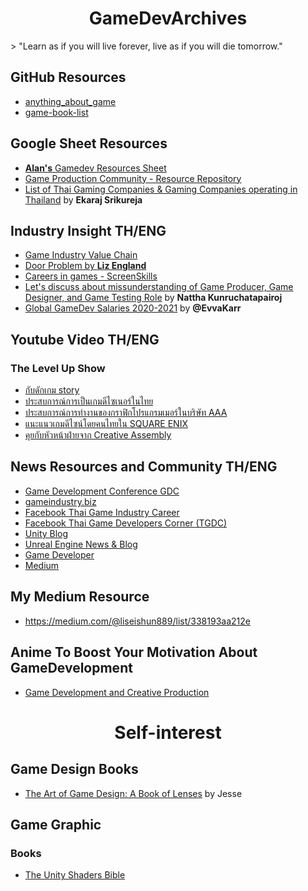 <h1 align="center">GameDevArchives</h1>
> "Learn as if you will live forever, live as if you will die tomorrow."

## GitHub Resources
- [anything_about_game](https://github.com/killop/anything_about_game) 
- [game-book-list](https://github.com/killop/game-book-list)

## Google Sheet Resources
- [**Alan's** Gamedev Resources Sheet](https://docs.google.com/spreadsheets/d/11g8MCMFNrBM0CXIWrT8bej5vqR1fCJGMhoFfbS5ph3Q/edit?usp=drivesdk)
- [Game Production Community - Resource Repository](https://docs.google.com/spreadsheets/d/1InZGhpGAvsLRVsfrWSF16QiOKa8Xsr2Ky-KwGcFAFFs/edit?usp=drivesdk)
- [List of Thai Gaming Companies & Gaming Companies operating in Thailand](https://docs.google.com/spreadsheets/d/1AJ-pMh7wtuf-CHeSWk4EHAypRJluY-HWK3isXs1G39s/edit) by **Ekaraj Srikureja**

## Industry Insight TH/ENG
- [Game Industry Value Chain](https://www.slideshare.net/missstevenson01/game-value-chain)
- [Door Problem by **Liz England**](https://lizengland.com/blog/2014/04/the-door-problem/)
- [Careers in games - ScreenSkills](https://www.screenskills.com/job-profiles/browse/games/)
- [Let's discuss about missunderstanding of Game Producer, Game Designer, and Game Testing Role](https://www.blockdit.com/posts/60026e3fd349950cc8f787d7?fbclid=IwAR0RDqjzH3AZr5hjVg-mmoGsshKQTJOZyFx0wgCvG6t0U50PMJkqIW8FK3g_aem_AbyEy30ibJVvnmrOicSdZeaXSR7K1zMWnCsVvDcanUKGIPHdr_Cw_NRrZTMfpsN3FDU)  by **Nattha Kunruchatapairoj**
- [Global GameDev Salaries 2020-2021](https://docs.google.com/spreadsheets/d/1cM3_iBGF8IXZfLS5GKvC0-JWh0tS6TVYJJ-HxlguinA/edit) by **@EvvaKarr**

## Youtube Video TH/ENG
### The Level Up Show
- [กับดักเกม story](https://www.youtube.com/live/8ALvndY4wps?feature=share)
- [ประสบการณ์การเป็นเกมดีไซเนอร์ในไทย](https://www.youtube.com/live/K3V8QtNc248?feature=share)
- [ประสบการณ์การทำงานของกราฟิกโปรแกรมเมอร์ในบริษัท AAA](https://www.youtube.com/live/WdCaXoJ9Fpg?feature=share)
- [แนะแนวเกมดีไซน์โดยคนไทยใน SQUARE ENIX](https://www.youtube.com/live/Pau5P1VRb9s?feature=share)
- [คุยกับหัวหน้าฝ่ายจาก Creative Assembly](https://www.youtube.com/live/TCLHFhhHhHY?feature=share)
## News Resources and Community TH/ENG
- [Game Development Conference GDC](https://www.youtube.com/channel/UC0JB7TSe49lg56u6qH8y_MQ)
- [gameindustry.biz](https://www.gamesindustry.biz)
- [Facebook Thai Game Industry Career](https://m.facebook.com/groups/ThaiGameCareerGroup/?ref=share)
- [Facebook Thai Game Developers Corner (TGDC)](https://m.facebook.com/groups/thaigamepad/?ref=share)
- [Unity Blog](https://blog.unity.com/)
- [Unreal Engine News & Blog](https://www.unrealengine.com/en-US/feed)
- [Game Developer](https://www.gamedeveloper.com/)
- [Medium](https://medium.com/tag/game-development)

## My Medium Resource
- https://medium.com/@liseishun889/list/338193aa212e

## Anime To Boost Your Motivation About GameDevelopment
- [Game Development and Creative Production](https://myanimelist.net/stacks/31231)
<h1 align="center">Self-interest</h1>

## Game Design Books
- [The Art of Game Design: A Book of Lenses](https://www.amazon.com/Art-Game-Design-Book-Lenses/dp/0123694965) by Jesse 

## Game Graphic
### Books
- [The Unity Shaders Bible](https://www.amazon.com/Unity-Shaders-Bible-explanation-professional/dp/B0B4L6VQNF)


